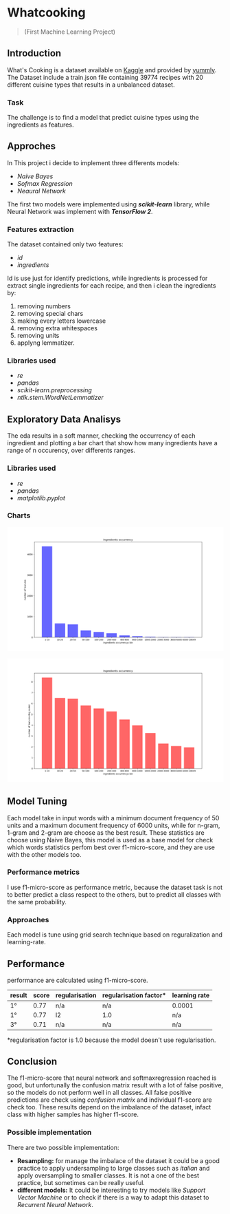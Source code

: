 # Whatcooking 
> (First Machine Learning Project)

## Introduction
What's Cooking is a dataset available on [Kaggle](https://www.kaggle.com/competitions/whats-cooking) and provided by [yummly](https://www.yummly.com/about). The Dataset include a train.json file containing 39774 recipes with 20 different cuisine types that results in a unbalanced dataset.

### Task
The challenge is to find a model that predict cuisine types using the ingredients as features.

## Approches
In This project i decide to implement three differents models:
- *Naive Bayes*
- *Sofmax Regression*
- *Neaural Network*

The first two models were implemented using ***scikit-learn*** library, while Neural Network was implement with ***TensorFlow 2***.

### Features extraction
The dataset contained only two features: 
- _id_
- _ingredients_

Id is use just for identify predictions, while ingredients is processed for extract single ingredients for each recipe, and then i clean the ingredients by:
1. removing numbers
2. removing special chars
3. making every letters lowercase
4. removing extra whitespaces
5. removing units
6. applyng lemmatizer.

### Libraries used
- *re* 
- *pandas*
- *scikit-learn.preprocessing*
- *ntlk.stem.WordNetLemmatizer*

## Exploratory Data Analisys
The eda results in a soft manner, checking the occurrency of each ingredient and plotting a bar chart that show how many ingredients have a range of n occurency, over differents ranges.

### Libraries used
- *re* 
- *pandas*
- *matplotlib.pyplot*

### Charts
![Ingredients Occurency](https://github.com/Arcaici/whatcooking/blob/master/images/IngredientsOccurrency.png)
  
![Ingredients Occurency in Log Scale](https://github.com/Arcaici/whatcooking/blob/master/images/IngredientsOccurrency_logscale.png)

## Model Tuning
Each model take in input words with a minimum document frequency of 50 units and a maximum document frequency of 6000 units, while for n-gram, 1-gram and 2-gram are choose as the best result. These statistics are choose using Naive Bayes, this model is used as a base model for check which words statistics perfom best over f1-micro-score, and they are use with the other models too.

### Performance metrics
I use f1-micro-score as performance metric, because the dataset task is not to better predict a class respect to the others, but to predict all classes with the same probability.

### Approaches
Each model is tune using grid search technique based on reguralization and learning-rate.

## Performance 
performance are calculated using f1-micro-score.

|result | score | regularisation | regularisation factor* | learning rate |
| ------------- | ------------- | ------------- | ------------- | ------------- |
| 1°  | 0.77 | n/a | n/a | 0.0001 |
| 1°  | 0.77  | l2 | 1.0 | n/a |
| 3°  | 0.71  | n/a | n/a | n/a |

*regularisation factor is 1.0 because the model doesn't use regularisation.

## Conclusion

The f1-micro-score that neural network and softmaxregression reached is good, but unfortunally the confusion matrix result with a lot of false positive, so the models do not perform well in all classes. All false positive predictions are check using _confusion matrix_ and individual f1-score are check too.  These results depend on the imbalance of the dataset, infact class with higher samples has higher f1-score.

### Possible implementation
There are two possible implementation:

* **Resampling:** for manage the imbalace of the dataset it could be a good practice to apply undersampling to large classes such as _italian_ and apply oversampling to smaller classes. It is not a one of the best practice, but sometimes can be really useful.
* **different models:** It could be interesting to try models like _Support Vector Machine_ or to check if there is a way to adapt this dataset to _Recurrent Neural Network_. 
